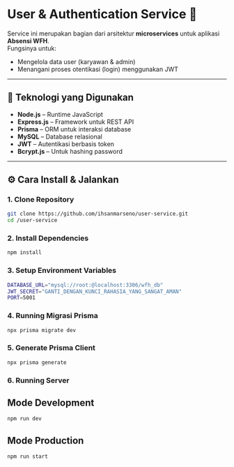 # User & Authentication Service 🔑

Service ini merupakan bagian dari arsitektur **microservices** untuk aplikasi **Absensi WFH**.  
Fungsinya untuk:

- Mengelola data user (karyawan & admin)
- Menangani proses otentikasi (login) menggunakan JWT

---

## 🚀 Teknologi yang Digunakan

- **Node.js** – Runtime JavaScript
- **Express.js** – Framework untuk REST API
- **Prisma** – ORM untuk interaksi database
- **MySQL** – Database relasional
- **JWT** – Autentikasi berbasis token
- **Bcrypt.js** – Untuk hashing password

---

## ⚙️ Cara Install & Jalankan

### 1. Clone Repository

```bash
git clone https://github.com/ihsanmarseno/user-service.git
cd /user-service
```

### 2. Install Dependencies

```bash
npm install
```

### 3. Setup Environment Variables

```bash
DATABASE_URL="mysql://root:@localhost:3306/wfh_db"
JWT_SECRET="GANTI_DENGAN_KUNCI_RAHASIA_YANG_SANGAT_AMAN"
PORT=5001
```

### 4. Running Migrasi Prisma

```bash
npx prisma migrate dev
```

### 5. Generate Prisma Client

```bash
npx prisma generate
```

### 6. Running Server

## Mode Development

```bash
npm run dev
```

## Mode Production

```bash
npm run start
```
